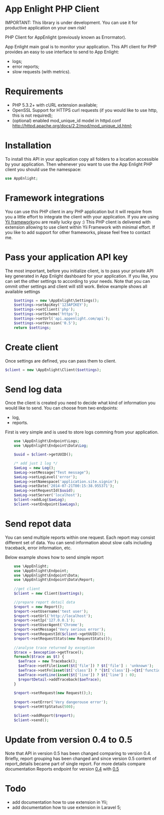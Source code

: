 App Enlight PHP Client
======================

IMPORTANT: This library is under development. You can use it for productive application on your own risk!

PHP Client for AppEnlight (previously known as Errormator).

App Enlight main goal is to monitor your application. This API client for PHP provides an easy to use interface to send to App Enlight:
- logs;
- error reports;
- slow requests (with metrics).

Requirements
============
- PHP 5.3.2+ with cURL extension available;
- OpenSSL Support for HTTPS curl requests (if you would like to use http, this is not required);
- (optional) enabled mod_unique_id model in httpd.conf http://httpd.apache.org/docs/2.2/mod/mod_unique_id.html;

Installation
============
To install this API in your application copy all folders to a location accessible by your application. 
Then whenever you want to use the App Enlight PHP client you should use the namespace:

```php
use AppEnlight;
```

Framework integrations
======================
You can use this PHP client in any PHP application but it will require from you a little effort to integrate the client with your application. 
If you are using [Yii framework](http://yiiframework.com/)you are really lucky guy :) This PHP client is delivered with extension allowing to use client within Yii Framework with minimal effort. 
If you like to add support for other frameworks, please feel free to contact me.

Pass your application API key
=============================
The most important, before you initialize client, is to pass your private API key generated in App Enlight dashboard for your application. If you like, you can set the other settings to according to your needs.
Note that you can ommit other settings and client will still work. Below example shows all available settings

```php
    $settings = new \AppEnlight\Settings();
    $settings->setApiKey('123APIKEY');
    $settings->setClient('php');
    $settings->setScheme('https');
    $settings->setUrl('api.appenlight.com/api');
    $settings->setVersion('0.5');
    return $settings;
```

Create client
=============
Once settings are defined, you can pass them to client.

```php
$client = new \AppEnlight\Client($settings);
```

Send log data
=============
Once the client is created you need to decide what kind of information you would like to send. You can choose from two endpoints:
- log,
- reports.

First is very simple and is used to store logs comming from your application. 

```php
    use \AppEnlight\Endpoint\Logs;
    use \AppEnlight\Endpoint\Data\Log;

    $uuid = $client->getUUID();

    /* add just 1 log */
    $aeLog = new Log();
    $aeLog->setMessage("Test message");
    $aeLog->setLogLevel('error');
    $aeLog->setNamespace('application.site.signin');
    $aeLog->setDate('2014-07-21T00:15:38.955371');
    $aeLog->setRequestId($uuid);
    $aeLog->setServer('localhost');
    $client->addLog($aeLog);
    $client->setEndpoint($aeLogs);
```

Send repot data
===============
You can send multiple reports within one request. Each report may consist different set of data. You can send information about slow calls including traceback, error information, etc.

Below example shows how to send simple report

```php
    use \AppEnlight;
    use \AppEnlight\Endpoint;
    use \AppEnlight\Endpoint\Data;
    use \AppEnlight\Endpoint\Data\Report;
    
    //get client
    $client = new Client($settings);

    //prepare report detail data 
    $report = new Report();
    $report->setUsername('test user');
    $report->setUrl('http://localhost');
    $report->setIp('127.0.0.1');
    $report->setUserAgent('Chrome');
    $report->setMessage('Very serious error');
    $report->setRequestId($client->getUUID());
    $report->setRequestStats(new RequestStats());
    
    //analyse trace returned by exception
    $trace = $exception->getTrace();
    foreach($trace as $t) {
      $aeTrace = new Traceback();
      $aeTrace->setFile(isset($t['file']) ? $t['file'] : 'unknown');
      $aeTrace->setFn(isset($t['class']) ? "{$t['class']}->{$t['function']}" : $t['function']);
      $aeTrace->setLine(isset($t['line']) ? $t['line'] : 0);
      $reportDetail->addTraceback($aeTrace);
    }
    
    $report->setRequest(new Request(););
  
    $report->setError('Very dangerouse error');
    $report->setHttpStatus(500);

    $client->addReport($report);
    $client->send();
```    

Update from version 0.4 to 0.5
==============================
Note that API in version 0.5 has been changed comparing to version 0.4. 
Briefly, report grouping has been changed and since version 0.5 content of report_details became part of single report.
For more details compare documentation Reports endpoint for version [0.4](https://appenlight.com/page/api/0.5/reports) with [0.5](https://appenlight.com/page/api/0.5/reports)

Todo
====
- add documentation how to use extension in Yii;
- add documentation how to use extension in Laravel 5;
